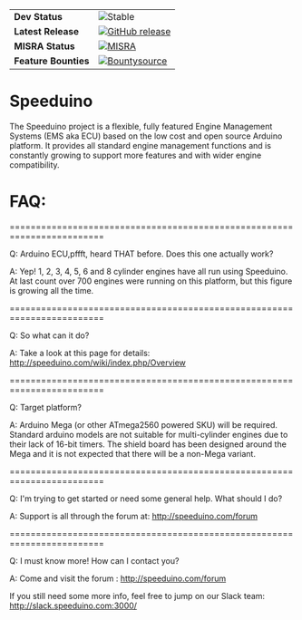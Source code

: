 
| |  |
| --- | --- |
| **Dev Status** | ![Stable](https://img.shields.io/badge/Status-Stable-green.svg) |
| **Latest Release** | [![GitHub release](https://img.shields.io/github/release/noisymime/speeduino.svg)](https://github.com/noisymime/speeduino/releases/tag/201903) |
| **MISRA Status** | [![MISRA](https://img.shields.io/travis/noisymime/speeduino.svg)](https://travis-ci.org/noisymime/speeduino/) |
| **Feature Bounties** | [![Bountysource](https://img.shields.io/bountysource/team/speeduino/activity.svg)](https://www.bountysource.com/teams/speeduino)

Speeduino
=========

The Speeduino project is a flexible, fully featured Engine Management Systems (EMS aka ECU) based on the low cost and open source Arduino platform. It provides all standard engine management functions and is constantly growing to support more features and with wider engine compatibility. 

FAQ:
=========

========================================================================

Q: Arduino ECU,pffft, heard THAT before. Does this one actually work?

A: Yep! 1, 2, 3, 4, 5, 6 and 8 cylinder engines have all run using Speeduino. At last count over 700 engines were running on this platform, but this figure is growing all the time. 

========================================================================

Q: So what can it do?

A: Take a look at this page for details: http://speeduino.com/wiki/index.php/Overview

========================================================================

Q: Target platform?

A: Arduino Mega (or other ATmega2560 powered SKU) will be required. Standard arduino models are not suitable for multi-cylinder engines due to their lack of 16-bit timers. The shield board has been designed around the Mega and it is not expected that there will be a non-Mega variant. 

========================================================================

Q: I'm trying to get started or need some general help. What should I do?

A: Support is all through the forum at: http://speeduino.com/forum

========================================================================

Q: I must know more! How can I contact you?

A: Come and visit the forum : http://speeduino.com/forum

If you still need some more info, feel free to jump on our Slack team: http://slack.speeduino.com:3000/
